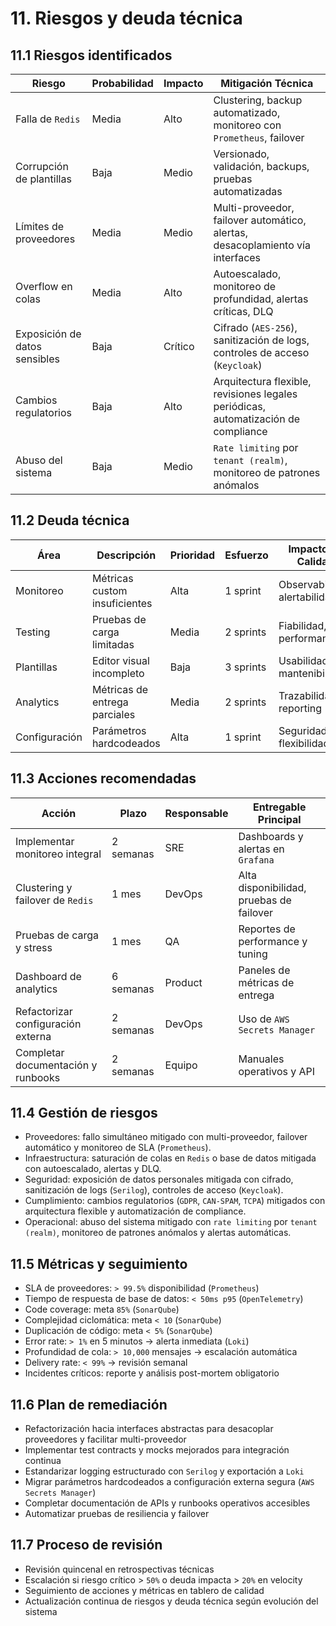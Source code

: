 # 11. Riesgos y deuda técnica

## 11.1 Riesgos identificados

| Riesgo                        | Probabilidad | Impacto | Mitigación Técnica                                                                 |
|-------------------------------|--------------|---------|------------------------------------------------------------------------------------|
| Falla de `Redis`              | Media        | Alto    | Clustering, backup automatizado, monitoreo con `Prometheus`, failover              |
| Corrupción de plantillas      | Baja         | Medio   | Versionado, validación, backups, pruebas automatizadas                             |
| Límites de proveedores        | Media        | Medio   | Multi-proveedor, failover automático, alertas, desacoplamiento vía interfaces      |
| Overflow en colas             | Media        | Alto    | Autoescalado, monitoreo de profundidad, alertas críticas, DLQ                      |
| Exposición de datos sensibles | Baja         | Crítico | Cifrado (`AES-256`), sanitización de logs, controles de acceso (`Keycloak`)        |
| Cambios regulatorios          | Baja         | Alto    | Arquitectura flexible, revisiones legales periódicas, automatización de compliance  |
| Abuso del sistema             | Baja         | Medio   | `Rate limiting` por `tenant (realm)`, monitoreo de patrones anómalos               |

## 11.2 Deuda técnica

| Área           | Descripción                        | Prioridad | Esfuerzo | Impacto en Calidad           |
|----------------|-----------------------------------|-----------|----------|------------------------------|
| Monitoreo      | Métricas custom insuficientes      | Alta      | 1 sprint | Observabilidad, alertabilidad|
| Testing        | Pruebas de carga limitadas         | Media     | 2 sprints| Fiabilidad, performance      |
| Plantillas     | Editor visual incompleto           | Baja      | 3 sprints| Usabilidad, mantenibilidad   |
| Analytics      | Métricas de entrega parciales      | Media     | 2 sprints| Trazabilidad, reporting      |
| Configuración  | Parámetros hardcodeados            | Alta      | 1 sprint | Seguridad, flexibilidad      |

## 11.3 Acciones recomendadas

| Acción                                 | Plazo     | Responsable | Entregable Principal                |
|----------------------------------------|-----------|-------------|-------------------------------------|
| Implementar monitoreo integral         | 2 semanas | SRE         | Dashboards y alertas en `Grafana`   |
| Clustering y failover de `Redis`       | 1 mes     | DevOps      | Alta disponibilidad, pruebas de failover |
| Pruebas de carga y stress              | 1 mes     | QA          | Reportes de performance y tuning    |
| Dashboard de analytics                 | 6 semanas | Product     | Paneles de métricas de entrega      |
| Refactorizar configuración externa     | 2 semanas | DevOps      | Uso de `AWS Secrets Manager`        |
| Completar documentación y runbooks     | 2 semanas | Equipo      | Manuales operativos y API           |

## 11.4 Gestión de riesgos

- Proveedores: fallo simultáneo mitigado con multi-proveedor, failover automático y monitoreo de SLA (`Prometheus`).
- Infraestructura: saturación de colas en `Redis` o base de datos mitigada con autoescalado, alertas y DLQ.
- Seguridad: exposición de datos personales mitigada con cifrado, sanitización de logs (`Serilog`), controles de acceso (`Keycloak`).
- Cumplimiento: cambios regulatorios (`GDPR`, `CAN-SPAM`, `TCPA`) mitigados con arquitectura flexible y automatización de compliance.
- Operacional: abuso del sistema mitigado con `rate limiting` por `tenant (realm)`, monitoreo de patrones anómalos y alertas automáticas.

## 11.5 Métricas y seguimiento

- SLA de proveedores: `> 99.5%` disponibilidad (`Prometheus`)
- Tiempo de respuesta de base de datos: `< 50ms p95` (`OpenTelemetry`)
- Code coverage: meta `85%` (`SonarQube`)
- Complejidad ciclomática: meta `< 10` (`SonarQube`)
- Duplicación de código: meta `< 5%` (`SonarQube`)
- Error rate: `> 1%` en 5 minutos → alerta inmediata (`Loki`)
- Profundidad de cola: `> 10,000` mensajes → escalación automática
- Delivery rate: `< 99%` → revisión semanal
- Incidentes críticos: reporte y análisis post-mortem obligatorio

## 11.6 Plan de remediación

- Refactorización hacia interfaces abstractas para desacoplar proveedores y facilitar multi-proveedor
- Implementar test contracts y mocks mejorados para integración continua
- Estandarizar logging estructurado con `Serilog` y exportación a `Loki`
- Migrar parámetros hardcodeados a configuración externa segura (`AWS Secrets Manager`)
- Completar documentación de APIs y runbooks operativos accesibles
- Automatizar pruebas de resiliencia y failover

## 11.7 Proceso de revisión

- Revisión quincenal en retrospectivas técnicas
- Escalación si riesgo crítico > `50%` o deuda impacta > `20%` en velocity
- Seguimiento de acciones y métricas en tablero de calidad
- Actualización continua de riesgos y deuda técnica según evolución del sistema
